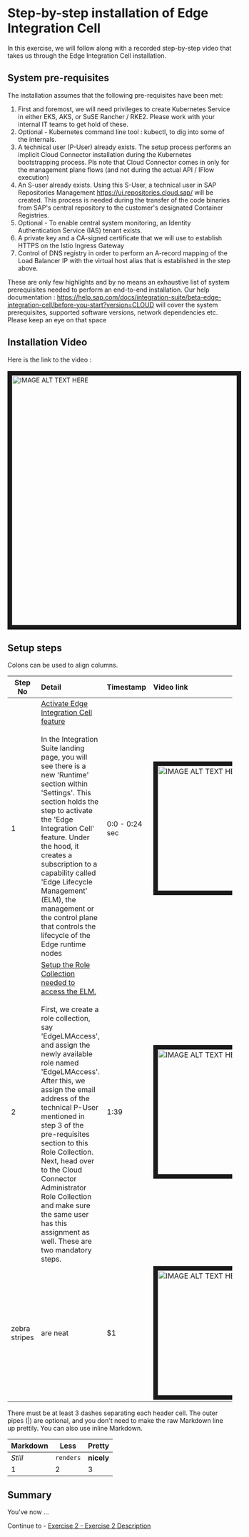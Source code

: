 # Step-by-step installation of Edge Integration Cell

In this exercise, we will follow along with a recorded step-by-step video that takes us through the Edge Integration Cell installation. 

## System pre-requisites

The installation assumes that the following pre-requisites have been met:
1.  First and foremost, we will need privileges to create Kubernetes Service in either EKS, AKS, or SuSE Rancher / RKE2. Please work with your internal IT teams to get hold of these.
2.  Optional - Kubernetes command line tool : kubectl, to dig into some of the internals. 
3.  A technical user (P-User) already exists. The setup process performs an implicit Cloud Connector installation during the Kubernetes bootstrapping process. Pls note that Cloud Connector comes in only for the management plane flows (and not during the actual API / IFlow execution)
4.  An S-user already exists. Using this S-User, a technical user in SAP Repositories Management  https://ui.repositories.cloud.sap/ will be created. This process is needed during the transfer of the code binaries from SAP's central repository to the customer's designated Container Registries.
5.  Optional - To enable central system monitoring, an Identity Authentication Service (IAS) tenant exists.
6.  A private key and a CA-signed certificate that we will use to establish HTTPS on the Istio Ingress Gateway
7.  Control of DNS registry in order to perform an A-record mapping of the Load Balancer IP with the virtual host alias that is established in the step above.

These are only few highlights and by no means an exhaustive list of system prerequisites needed to perform an end-to-end installation. Our help documentation : https://help.sap.com/docs/integration-suite/beta-edge-integration-cell/before-you-start?version=CLOUD  will cover the system prerequisites, supported software versions, network dependencies etc. Please keep an eye on that space 




## Installation Video

Here is the link to the video : <br> <br>
<a href="http://www.youtube.com/watch?feature=player_embedded&v=frIt_8ZsEQQ" target="_blank"><img src="http://img.youtube.com/vi/frIt_8ZsEQQ/0.jpg" alt="IMAGE ALT TEXT HERE" width="700" height="560" border="10" /></a>

## Setup steps

Colons can be used to align columns.

| Step No        | Detail           | Timestamp  |  Video link <img width=1400/>|
| -------------- |:----------------| ----------| :------------------------------|
| 1     | <ins>Activate Edge Integration Cell feature </ins> <br><br> In the Integration Suite landing page, you will see there is a new 'Runtime' section within 'Settings'. This section holds the step to activate the 'Edge Integration Cell' feature. Under the hood, it creates a subscription to a capability called 'Edge Lifecycle Management' (ELM), the management or the control plane that controls the lifecycle of the Edge runtime nodes | 0:0 - 0:24 sec | <a href="http://www.youtube.com/watch?feature=player_embedded&v=frIt_8ZsEQQ" target="_blank"><img src="http://img.youtube.com/vi/frIt_8ZsEQQ/0.jpg" alt="IMAGE ALT TEXT HERE" width="350" height="280" border="10" /></a> |
| 2      | <ins>Setup the Role Collection needed to access the ELM.</ins> <br><br> First, we create a role collection, say 'EdgeLMAccess', and assign the newly available role named 'EdgeLMAccess'. After this, we assign the email address of the technical P-User mentioned in step 3 of the pre-requisites section to this Role Collection. Next, head over to the Cloud Connector Administrator Role Collection and make sure the same user has this assignment as well. These are two mandatory steps. |   1:39 | <a href="http://www.youtube.com/watch?feature=player_embedded&v=frIt_8ZsEQQ&t=24s" target="_blank"><img src="http://img.youtube.com/vi/frIt_8ZsEQQ/0.jpg" alt="IMAGE ALT TEXT HERE" width="350" height="280" border="10" /></a> |
| zebra stripes | are neat      |    $1 | <a href="http://www.youtube.com/watch?feature=player_embedded&v=frIt_8ZsEQQ&t=24s" target="_blank"><img src="http://img.youtube.com/vi/frIt_8ZsEQQ/0.jpg" alt="IMAGE ALT TEXT HERE" width="350" height="280" border="10" /></a> |

There must be at least 3 dashes separating each header cell.
The outer pipes (|) are optional, and you don't need to make the 
raw Markdown line up prettily. You can also use inline Markdown.

Markdown | Less | Pretty
--- | --- | ---
*Still* | `renders` | **nicely**
1 | 2 | 3

## Summary

You've now ...

Continue to - [Exercise 2 - Exercise 2 Description](../ex2/README.md)

